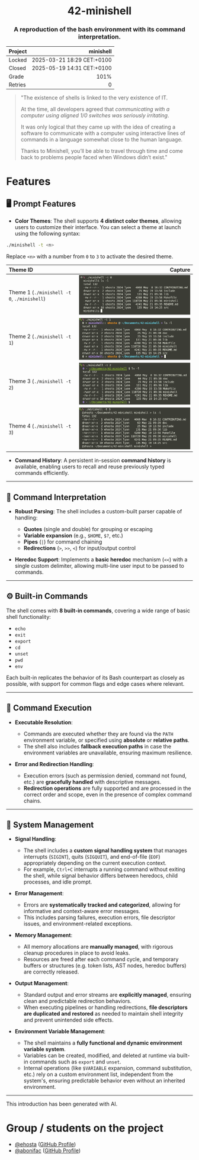 <h1 align="center">42-minishell</h1>

<h3 align="center">A reproduction of the bash environment with its command interpretation.</h3>

| Project | minishell                  |
|:--------|---------------------------:|
| Locked  | 2025-03-21 18:29 CET:+0100 |
| Closed  | 2025-05-19 14:31 CET:+0100 |
| Grade   | 101%                       |
| Retries | 0                          |


> "The existence of shells is linked to the very existence of IT.
> 
> At the time, all developers agreed that *communicating with a computer using aligned 1/0 switches was seriously irritating*.
> 
> It was only logical that they came up with the idea of creating a software to communicate with a computer using interactive lines of commands in a language somewhat close to the human language.
> 
> Thanks to Minishell, you’ll be able to travel through time and come back to problems people faced when Windows didn’t exist."

# Features

## 🖥️ Prompt Features

- **Color Themes**: The shell supports **4 distinct color themes**, allowing users to customize their interface. You can select a theme at launch using the following syntax:
```bash
./minishell -t <n>
```

Replace `<n>` with a number from `0` to `3` to activate the desired theme.

| Theme ID                                    | Capture                     |
|:--------------------------------------------|----------------------------:|
| Theme 1 (`./minishell -t 0`, `./minishell`) | ![Theme 0](doc/theme-0.png) |
| Theme 2 (`./minishell -t 1`)                | ![Theme 0](doc/theme-1.png) |
| Theme 3 (`./minishell -t 2`)                | ![Theme 0](doc/theme-2.png) |
| Theme 4 (`./minishell -t 3`)                | ![Theme 0](doc/theme-3.png) |

* **Command History**: A persistent in-session **command history** is available, enabling users to recall and reuse previously typed commands efficiently.

---

## 🧠 Command Interpretation

* **Robust Parsing**: The shell includes a custom-built parser capable of handling:

  * **Quotes** (single and double) for grouping or escaping
  * **Variable expansion** (e.g., `$HOME`, `$?`, etc.)
  * **Pipes** (`|`) for command chaining
  * **Redirections** (`>`, `>>`, `<`) for input/output control

* **Heredoc Support**: Implements a **basic heredoc** mechanism (`<<`) with a single custom delimiter, allowing multi-line user input to be passed to commands.

---

## ⚙️ Built-in Commands

The shell comes with **8 built-in commands**, covering a wide range of basic shell functionality:

* `echo`
* `exit`
* `export`
* `cd`
* `unset`
* `pwd`
* `env`

Each built-in replicates the behavior of its Bash counterpart as closely as possible, with support for common flags and edge cases where relevant.

---

## 🚀 Command Execution

* **Executable Resolution**:

  * Commands are executed whether they are found via the `PATH` environment variable, or specified using **absolute** or **relative paths**.
  * The shell also includes **fallback execution paths** in case the environment variables are unavailable, ensuring maximum resilience.

* **Error and Redirection Handling**:

  * Execution errors (such as permission denied, command not found, etc.) are **gracefully handled** with descriptive messages.
  * **Redirection operations** are fully supported and are processed in the correct order and scope, even in the presence of complex command chains.

---

## 🧩 System Management

- **Signal Handling**:
  - The shell includes a **custom signal handling system** that manages interrupts (`SIGINT`), quits (`SIGQUIT`), and end-of-file (`EOF`) appropriately depending on the current execution context.
  - For example, `Ctrl+C` interrupts a running command without exiting the shell, while signal behavior differs between heredocs, child processes, and idle prompt.

- **Error Management**:
  - Errors are **systematically tracked and categorized**, allowing for informative and context-aware error messages.
  - This includes parsing failures, execution errors, file descriptor issues, and environment-related exceptions.

- **Memory Management**:
  - All memory allocations are **manually managed**, with rigorous cleanup procedures in place to avoid leaks.
  - Resources are freed after each command cycle, and temporary buffers or structures (e.g. token lists, AST nodes, heredoc buffers) are correctly released.

- **Output Management**:
  - Standard output and error streams are **explicitly managed**, ensuring clean and predictable redirection behaviors.
  - When executing pipelines or handling redirections, **file descriptors are duplicated and restored** as needed to maintain shell integrity and prevent unintended side effects.

- **Environment Variable Management**:
  - The shell maintains a **fully functional and dynamic environment variable system**.
  - Variables can be created, modified, and deleted at runtime via built-in commands such as `export` and `unset`.
  - Internal operations (like `$VARIABLE` expansion, command substitution, etc.) rely on a custom environment list, independent from the system's, ensuring predictable behavior even without an inherited environment.

---

This introduction has been generated with AI.

# Group / students on the project

- [@ehosta](https://profile.intra.42.fr/users/ehosta) ([GitHub Profile](https://github.com/panda2742))
- [@abonifac](https://profile.intra.42.fr/users/abonifac) ([GitHub Profile](https://github.com/AlexBonifacio))
